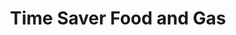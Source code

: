 ---
title: "Time Saver Food and Gas"
url: /tallahassee/time-saver-food-and-gas/
shop: Lebensmittel
---